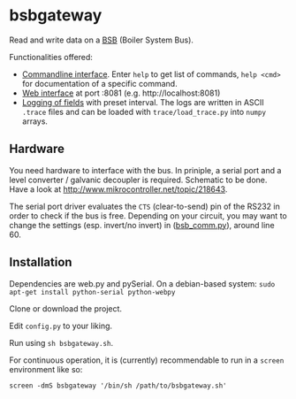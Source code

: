 # bsbgateway
Read and write data on a [BSB](doc/protocol.md) (Boiler System Bus).

Functionalities offered:

 * [Commandline interface](doc/cmdline.md). Enter `help` to get list of commands, `help <cmd>` for documentation of a specific command.
 * [Web interface](doc/web.md) at port :8081 (e.g. http://localhost:8081)
 * [Logging of fields](doc/logging.md) with preset interval. The logs are written in ASCII `.trace` files and can be loaded with `trace/load_trace.py` into `numpy` arrays.

## Hardware

You need hardware to interface with the bus. In priniple, a serial port and a level converter / galvanic decoupler is required.
Schematic to be done. Have a look at http://www.mikrocontroller.net/topic/218643.

The serial port driver evaluates the `CTS` (clear-to-send) pin of the RS232 in order to check if the bus is free. Depending on your circuit, you may want to change the settings (esp. invert/no invert) in ([bsb_comm.py](bsbgateway/bsb/bsb_comm.py)), around line 60.

## Installation

Dependencies are web.py and pySerial.
On a debian-based system: `sudo apt-get install python-serial python-webpy`

Clone or download the project.

Edit `config.py` to your liking.

Run using `sh bsbgateway.sh`.

For continuous operation, it is (currently) recommendable to run in a `screen` environment like so:

`screen -dmS bsbgateway '/bin/sh /path/to/bsbgateway.sh'`
